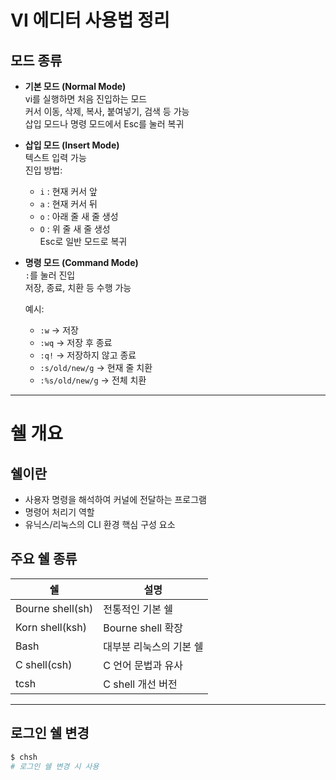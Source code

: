 # VI 에디터 사용법 정리

## 모드 종류

- **기본 모드 (Normal Mode)**  
  vi를 실행하면 처음 진입하는 모드  
  커서 이동, 삭제, 복사, 붙여넣기, 검색 등 가능  
  삽입 모드나 명령 모드에서 Esc를 눌러 복귀

- **삽입 모드 (Insert Mode)**  
  텍스트 입력 가능  
  진입 방법:
  - `i` : 현재 커서 앞
  - `a` : 현재 커서 뒤
  - `o` : 아래 줄 새 줄 생성
  - `O` : 위 줄 새 줄 생성  
  Esc로 일반 모드로 복귀

- **명령 모드 (Command Mode)**  
  `:`를 눌러 진입  
  저장, 종료, 치환 등 수행 가능  

  예시:
  - `:w` → 저장  
  - `:wq` → 저장 후 종료  
  - `:q!` → 저장하지 않고 종료  
  - `:s/old/new/g` → 현재 줄 치환  
  - `:%s/old/new/g` → 전체 치환  

---

# 쉘 개요

## 쉘이란

- 사용자 명령을 해석하여 커널에 전달하는 프로그램  
- 명령어 처리기 역할  
- 유닉스/리눅스의 CLI 환경 핵심 구성 요소  

## 주요 쉘 종류

| 쉘 | 설명 |
|-----|------|
| Bourne shell(sh) | 전통적인 기본 쉘 |
| Korn shell(ksh) | Bourne shell 확장 |
| Bash | 대부분 리눅스의 기본 쉘 |
| C shell(csh) | C 언어 문법과 유사 |
| tcsh | C shell 개선 버전 |

---

## 로그인 쉘 변경

```bash
$ chsh
# 로그인 쉘 변경 시 사용
